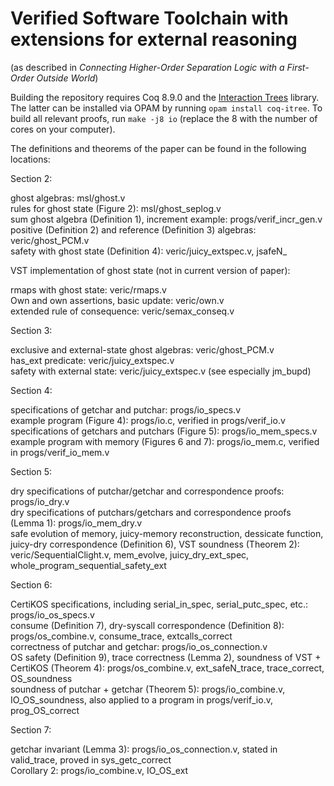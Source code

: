 # Verified Software Toolchain with extensions for external reasoning

(as described in _Connecting Higher-Order Separation Logic with a First-Order Outside World_)

Building the repository requires Coq 8.9.0 and the [Interaction Trees](https://github.com/DeepSpec/InteractionTrees) library. The latter can be installed via OPAM by running `opam install coq-itree`. To build all relevant proofs, run `make -j8 io` (replace the 8 with the number of cores on your computer).

The definitions and theorems of the paper can be found in the following locations:

Section 2:

ghost algebras: msl/ghost.v<br/>
rules for ghost state (Figure 2): msl/ghost_seplog.v<br/>
sum ghost algebra (Definition 1), increment example: progs/verif_incr_gen.v<br/>
positive (Definition 2) and reference (Definition 3) algebras: veric/ghost_PCM.v<br/>
safety with ghost state (Definition 4): veric/juicy_extspec.v, jsafeN_


VST implementation of ghost state (not in current version of paper):

rmaps with ghost state: veric/rmaps.v<br/>
Own and own assertions, basic update: veric/own.v<br/>
extended rule of consequence: veric/semax_conseq.v

Section 3:

exclusive and external-state ghost algebras: veric/ghost_PCM.v<br/>
has_ext predicate: veric/juicy_extspec.v<br/>
safety with external state: veric/juicy_extspec.v (see especially jm_bupd)<br/>

Section 4:

specifications of getchar and putchar: progs/io_specs.v<br/>
example program (Figure 4): progs/io.c, verified in progs/verif_io.v<br/>
specifications of getchars and putchars (Figure 5): progs/io_mem_specs.v<br/>
example program with memory (Figures 6 and 7): progs/io_mem.c, verified in progs/verif_io_mem.v<br/>

Section 5:

dry specifications of putchar/getchar and correspondence proofs: progs/io_dry.v<br/>
dry specifications of putchars/getchars and correspondence proofs (Lemma 1): progs/io_mem_dry.v<br/>
safe evolution of memory, juicy-memory reconstruction, dessicate function, juicy-dry correspondence (Definition 6), VST soundness (Theorem 2): veric/SequentialClight.v, mem_evolve, juicy_dry_ext_spec, whole_program_sequential_safety_ext

Section 6:

CertiKOS specifications, including serial_in_spec, serial_putc_spec, etc.: progs/io_os_specs.v<br/>
consume (Definition 7), dry-syscall correspondence (Definition 8): progs/os_combine.v, consume_trace, extcalls_correct<br/>
correctness of putchar and getchar: progs/io_os_connection.v<br/>
OS safety (Definition 9), trace correctness (Lemma 2), soundness of VST + CertiKOS (Theorem 4): progs/os_combine.v, ext_safeN_trace, trace_correct, OS_soundness<br/>
soundness of putchar + getchar (Theorem 5): progs/io_combine.v, IO_OS_soundness, also applied to a program in progs/verif_io.v, prog_OS_correct

Section 7:

getchar invariant (Lemma 3): progs/io_os_connection.v, stated in valid_trace, proved in sys_getc_correct<br/>
Corollary 2: progs/io_combine.v, IO_OS_ext
